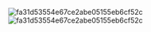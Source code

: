 ![fa31d53554e67ce2abe05155eb6cf52c](https://github.com/user-attachments/assets/c6cf0ef5-dde4-4810-bfeb-9888014e0692)
![fa31d53554e67ce2abe05155eb6cf52c](https://github.com/user-attachments/assets/3af08a8f-2904-4e33-ac4c-5c1af0adf2bc)
